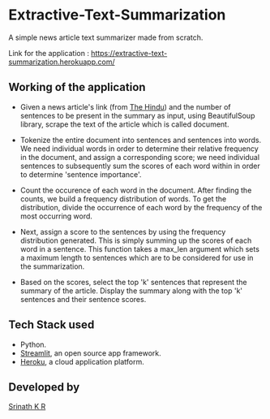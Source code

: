 # Extractive-Text-Summarization

A simple news article text summarizer made from scratch.

Link for the application : https://extractive-text-summarization.herokuapp.com/

## Working of the application

- Given a news article's link (from [The Hindu](https://www.thehindu.com/)) and the number of sentences to be present in the summary as input, using BeautifulSoup library, scrape the text of the article which is called document.

- Tokenize the entire document into sentences and sentences into words. We need individual words in order to determine their relative frequency in the document, and assign a corresponding score; we need individual sentences to subsequently sum the scores of each word within in order to determine 'sentence importance'.

- Count the occurence of each word in the document. After finding the counts, we build a frequency distribution of words. To get the distribution, divide the occurrence of each word by the frequency of the most occurring word.

- Next, assign a score to the sentences by using the frequency distribution generated. This is simply summing up the scores of each word in a sentence. This function takes a max_len argument which sets a maximum length to sentences which are to be considered for use in the summarization.

- Based on the scores, select the top 'k' sentences that represent the summary of the article. Display the summary along with the top 'k' sentences and their sentence scores.

## Tech Stack used

- Python. 
- [Streamlit](https://www.streamlit.io/), an open source app framework. 
- [Heroku](https://www.heroku.com/), a cloud application platform. 

## Developed by

[Srinath K R](https://github.com/srinathkr07)
